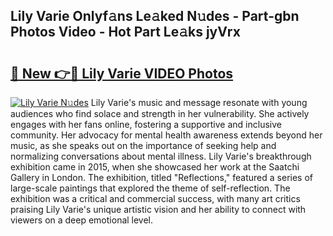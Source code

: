 ## Lily Varie Onlyf𝚊ns Le𝚊ked N𝚞des - Part-gbn Photos Video - Hot Part Le𝚊ks jyVrx

# <h2><a href="http://ab87974.deff.icu/?id=Lily+Varie">🔗 New 👉🔴 Lily Varie VIDEO Photos</a></h2>

[![Lily Varie N𝚞des](https://i.imgur.com/rIISA9y.gif)](http://ab87974.deff.icu/?id=Lily+Varie)
Lily Varie's music and message resonate with young audiences who find solace and strength in her vulnerability. She actively engages with her fans online, fostering a supportive and inclusive community. Her advocacy for mental health awareness extends beyond her music, as she speaks out on the importance of seeking help and normalizing conversations about mental illness. Lily Varie's breakthrough exhibition came in 2015, when she showcased her work at the Saatchi Gallery in London. The exhibition, titled "Reflections," featured a series of large-scale paintings that explored the theme of self-reflection. The exhibition was a critical and commercial success, with many art critics praising Lily Varie's unique artistic vision and her ability to connect with viewers on a deep emotional level.
